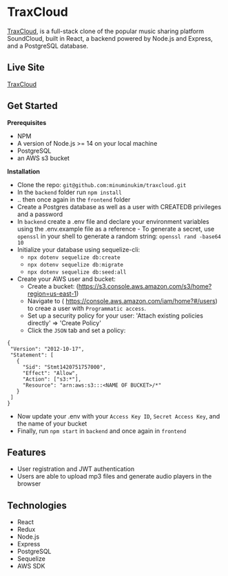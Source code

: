 # TraxCloud
[TraxCloud](https://traxcloud.herokuapp.com/), is a full-stack clone of the popular music sharing platform SoundCloud, built in React, a backend powered by Node.js and Express, and a PostgreSQL database.

## Live Site
[TraxCloud](https://traxcloud.herokuapp.com/)

## Get Started
**Prerequisites**
- NPM
- A version of Node.js >= 14 on your local machine
- PostgreSQL
- an AWS s3 bucket

**Installation**
- Clone the repo: `git@github.com:minuminukim/traxcloud.git`
- In the `backend` folder run `npm install`
- .. then once again in the `frontend` folder
- Create a Postgres database as well as a user with CREATEDB privileges and a password
- In `backend` create a .env file and declare your environment variables using the .env.example file as a reference
        - To generate a secret, use `openssl` in your shell to generate a random string: `openssl rand -base64 10`
- Initialize your database using sequelize-cli: 
    -  `npx dotenv sequelize db:create`
    -  `npx dotenv sequelize db:migrate`
    -  `npx dotenv sequelize db:seed:all`
- Create your AWS user and bucket:
    - Create a bucket: (https://s3.console.aws.amazon.com/s3/home?region=us-east-1)
    - Navigate to ( https://console.aws.amazon.com/iam/home?#/users) to creae a user with `Programmatic access`.
    - Set up a security policy for your user: 'Attach existing policies directly' => 'Create Policy'
    - Click the `JSON` tab and set a policy:
 ```
 {
  "Version": "2012-10-17",
  "Statement": [
    {
      "Sid": "Stmt1420751757000",
      "Effect": "Allow",
      "Action": ["s3:*"],
      "Resource": "arn:aws:s3:::<NAME OF BUCKET>/*"
    }
  ]
}
```
- Now update your .env with your `Access Key ID`, `Secret Access Key`, and the name of your bucket
- Finally, run `npm start` in `backend` and once again in `frontend`

## Features
- User registration and JWT authentication
- Users are able to upload mp3 files and generate audio players in the browser

## Technologies
- React
- Redux
- Node.js
- Express
- PostgreSQL
- Sequelize
- AWS SDK

     
